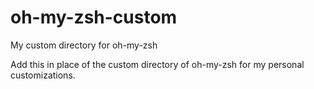 oh-my-zsh-custom
================

My custom directory for oh-my-zsh

Add this in place of the custom directory of oh-my-zsh for my personal customizations.
